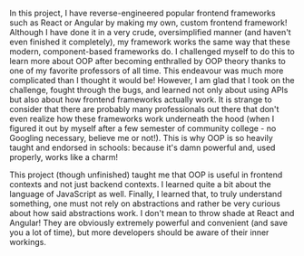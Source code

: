 In this project, I have reverse-engineered popular frontend frameworks such as React or Angular by making my own, custom frontend 
framework! Although I have done it in a very crude, oversimplified manner (and haven't even finished it completely), my framework works 
the same way that these modern, component-based frameworks do. I challenged myself to do this to learn more about OOP after becoming
enthralled by OOP theory thanks to one of my favorite professors of all time. This endeavour was much more complicated than I thought it 
would be! However, I am glad that I took on the challenge, fought through the bugs, and learned not only about using APIs but also about
how frontend frameworks actually work. It is strange to consider that there are probably many professionals out there that don't even 
realize how these frameworks work underneath the hood (when I figured it out by myself after a few semester of community college - no 
Googling necessary, believe me or not!). This is why OOP is so heavily taught and endorsed in schools: because it's damn powerful and, 
used properly, works like a charm! 

This project (though unfinished) taught me that OOP is useful in frontend contexts and not just backend contexts. I learned quite a bit 
about the language of JavaScript as well. Finally, I learned that, to truly understand something, one must not rely on abstractions and
rather be very curious about how said abstractions work. I don't mean to throw shade at React and Angular! They are obviously extremely
powerful and convenient (and save you a lot of time), but more developers should be aware of their inner workings. 
